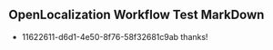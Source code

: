 ## OpenLocalization Workflow Test MarkDown
* 11622611-d6d1-4e50-8f76-58f32681c9ab thanks!

<!--HONumber=Aug16_HO4-->


